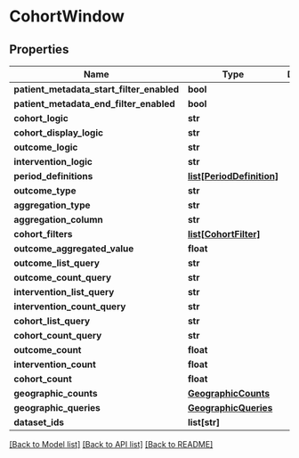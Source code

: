# CohortWindow

## Properties
Name | Type | Description | Notes
------------ | ------------- | ------------- | -------------
**patient_metadata_start_filter_enabled** | **bool** |  | [optional] 
**patient_metadata_end_filter_enabled** | **bool** |  | [optional] 
**cohort_logic** | **str** |  | [optional] 
**cohort_display_logic** | **str** |  | [optional] 
**outcome_logic** | **str** |  | [optional] 
**intervention_logic** | **str** |  | [optional] 
**period_definitions** | [**list[PeriodDefinition]**](PeriodDefinition.md) |  | 
**outcome_type** | **str** |  | 
**aggregation_type** | **str** |  | [optional] 
**aggregation_column** | **str** |  | [optional] 
**cohort_filters** | [**list[CohortFilter]**](CohortFilter.md) |  | [optional] 
**outcome_aggregated_value** | **float** |  | [optional] 
**outcome_list_query** | **str** |  | [optional] 
**outcome_count_query** | **str** |  | [optional] 
**intervention_list_query** | **str** |  | [optional] 
**intervention_count_query** | **str** |  | [optional] 
**cohort_list_query** | **str** |  | [optional] 
**cohort_count_query** | **str** |  | [optional] 
**outcome_count** | **float** |  | [optional] 
**intervention_count** | **float** |  | [optional] 
**cohort_count** | **float** |  | [optional] 
**geographic_counts** | [**GeographicCounts**](GeographicCounts.md) |  | [optional] 
**geographic_queries** | [**GeographicQueries**](GeographicQueries.md) |  | [optional] 
**dataset_ids** | **list[str]** |  | [optional] 

[[Back to Model list]](../README.md#documentation-for-models) [[Back to API list]](../README.md#documentation-for-api-endpoints) [[Back to README]](../README.md)

